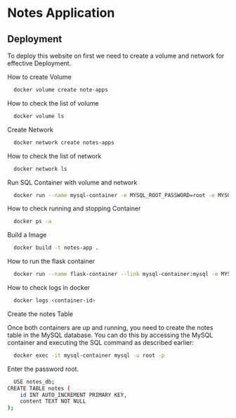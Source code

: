 # Notes Application 


## Deployment
To deploy this website on first we need to create a volume and network for effective Deployment.

How to create Volume

```bash
  docker volume create note-apps
```

How to check the list of volume

```bash 
  docker volume ls 
```

Create Network

```bash 
  docker network create notes-apps
```

How to check the list of network

```bash
  docker network ls
```

Run SQL Container with volume and network

```bash 
  docker run --name mysql-container -e MYSQL_ROOT_PASSWORD=root -e MYSQL_DATABASE=notes_db -v mysql_data:/var/lib/mysql -p 3306:3306 -d mysql:5.7
```

How to check running and stopping Container

```bash 
  docker ps -a 
```

Build a Image

```bash 
  docker build -t notes-app .
```

How to run the flask container

```bash 
  docker run --name flask-container --link mysql-container:mysql -e MYSQL_HOST=mysql -e MYSQL_USER=root -e MYSQL_PASSWORD=root -e MYSQL_DATABASE=notes_db -p 5000:5000 -d notes-app
``` 

How to check logs in docker

```bash 
  docker logs <container-id>
```

Create the notes Table

Once both containers are up and running, you need to create the notes table in the MySQL database. You can do this by accessing the MySQL container and executing the SQL command as described earlier:

```bash 
  docker exec -it mysql-container mysql -u root -p
``` 

Enter the password root.

```bash
  USE notes_db;
CREATE TABLE notes (
    id INT AUTO_INCREMENT PRIMARY KEY,
    content TEXT NOT NULL
);
```




